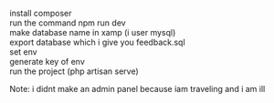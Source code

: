install composer 
<br>
run the command npm run dev 
<br>
make database name in xamp (i user mysql)
<br>
export database which i give you feedback.sql
<br>
set env 
<br>
generate key of env
<br>
run the project (php artisan serve)
<br>

Note: i didnt make an admin panel because iam traveling and i am ill
